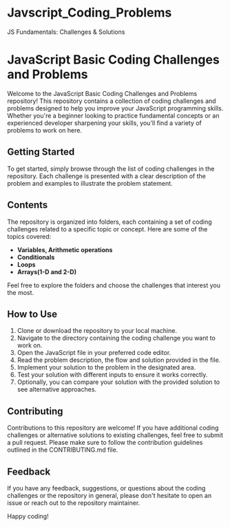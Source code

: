 # Javscript_Coding_Problems
JS Fundamentals: Challenges &amp; Solutions
# JavaScript Basic Coding Challenges and Problems

Welcome to the JavaScript Basic Coding Challenges and Problems repository! This repository contains a collection of coding challenges and problems designed to help you improve your JavaScript programming skills. Whether you're a beginner looking to practice fundamental concepts or an experienced developer sharpening your skills, you'll find a variety of problems to work on here.

## Getting Started

To get started, simply browse through the list of coding challenges in the repository. Each challenge is presented with a clear description of the problem and examples to illustrate the problem statement. 

## Contents

The repository is organized into folders, each containing a set of coding challenges related to a specific topic or concept. Here are some of the topics covered:

- **Variables, Arithmetic operations**
- **Conditionals**
- **Loops**
- **Arrays(1-D and 2-D)**

Feel free to explore the folders and choose the challenges that interest you the most.

## How to Use

1. Clone or download the repository to your local machine.
2. Navigate to the directory containing the coding challenge you want to work on.
3. Open the JavaScript file in your preferred code editor.
4. Read the problem description, the flow and solution provided in the file.
5. Implement your solution to the problem in the designated area.
6. Test your solution with different inputs to ensure it works correctly.
7. Optionally, you can compare your solution with the provided solution to see alternative approaches.

## Contributing

Contributions to this repository are welcome! If you have additional coding challenges or alternative solutions to existing challenges, feel free to submit a pull request. Please make sure to follow the contribution guidelines outlined in the CONTRIBUTING.md file.

## Feedback

If you have any feedback, suggestions, or questions about the coding challenges or the repository in general, please don't hesitate to open an issue or reach out to the repository maintainer.

Happy coding!
